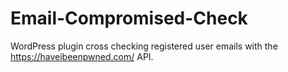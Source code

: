 # Email-Compromised-Check
WordPress plugin cross checking registered user emails with the https://haveibeenpwned.com/ API.
